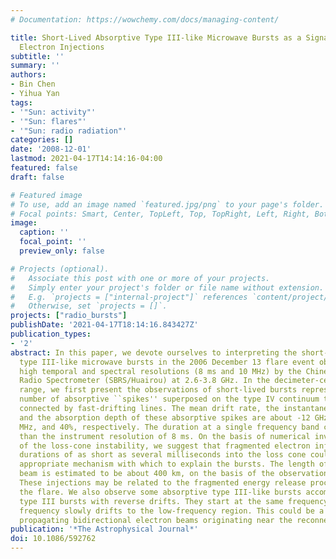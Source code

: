 ```yaml
---
# Documentation: https://wowchemy.com/docs/managing-content/

title: Short-Lived Absorptive Type III-like Microwave Bursts as a Signature of Fragmented
  Electron Injections
subtitle: ''
summary: ''
authors:
- Bin Chen
- Yihua Yan
tags:
- '"Sun: activity"'
- '"Sun: flares"'
- '"Sun: radio radiation"'
categories: []
date: '2008-12-01'
lastmod: 2021-04-17T14:14:16-04:00
featured: false
draft: false

# Featured image
# To use, add an image named `featured.jpg/png` to your page's folder.
# Focal points: Smart, Center, TopLeft, Top, TopRight, Left, Right, BottomLeft, Bottom, BottomRight.
image:
  caption: ''
  focal_point: ''
  preview_only: false

# Projects (optional).
#   Associate this post with one or more of your projects.
#   Simply enter your project's folder or file name without extension.
#   E.g. `projects = ["internal-project"]` references `content/project/deep-learning/index.md`.
#   Otherwise, set `projects = []`.
projects: ["radio_bursts"]
publishDate: '2021-04-17T18:14:16.843427Z'
publication_types:
- '2'
abstract: In this paper, we devote ourselves to interpreting the short-lived absorptive
  type III-like microwave bursts in the 2006 December 13 flare event observed with
  high temporal and spectral resolutions (8 ms and 10 MHz) by the Chinese Solar Broadband
  Radio Spectrometer (SBRS/Huairou) at 2.6-3.8 GHz. In the decimeter-centimeter wavelength
  range, we first present the observations of short-lived bursts represented as a
  number of absorptive ``spikes'' superposed on the type IV continuum that can be
  connected by fast-drifting lines. The mean drift rate, the instantaneous bandwidth,
  and the absorption depth of these absorptive spikes are about -12 GHz s$^-1$, 70
  MHz, and 40%, respectively. The duration at a single frequency band can be less
  than the instrument resolution of 8 ms. On the basis of numerical investigations
  of the loss-cone instability, we suggest that fragmented electron injections with
  durations of as short as several milliseconds into the loss cone could be the most
  appropriate mechanism with which to explain the bursts. The length of an electron
  beam is estimated to be about 400 km, on the basis of the observational results.
  These injections may be related to the fragmented energy release processes during
  the flare. We also observe some absorptive type III-like bursts accompanying ordinary
  type III bursts with reverse drifts. They start at the same frequency, and the starting
  frequency slowly drifts to the low-frequency region. This could be a signature of
  propagating bidirectional electron beams originating near the reconnection region.
publication: '*The Astrophysical Journal*'
doi: 10.1086/592762
---
```

